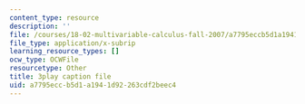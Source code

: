 ```yaml
---
content_type: resource
description: ''
file: /courses/18-02-multivariable-calculus-fall-2007/a7795eccb5d1a1941d92263cdf2beec4_2XraaWefBd8.srt
file_type: application/x-subrip
learning_resource_types: []
ocw_type: OCWFile
resourcetype: Other
title: 3play caption file
uid: a7795ecc-b5d1-a194-1d92-263cdf2beec4
---
```

